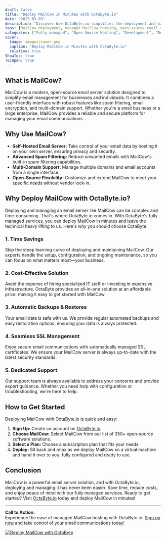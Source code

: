 ```yaml
---
draft: false
title: "Deploy MailCow in Minutes with OctaByte.io"
date: "2025-03-03"
description: "Discover how OctaByte.io simplifies the deployment and management of MailCow, a powerful open-source email server solution. Save time, reduce costs, and enjoy seamless email management with OctaByte's fully managed services."
tags: [MailCow deployment, managed MailCow hosting, open-source email server, OctaByte, email server management, cost-effective email hosting, secure email solutions, managed IT services]
categories: ["Fully managed", "Open Source Hosting", "Development", "Dev Ops", "MailCow"]
cover:
  image: images/cover.png
  caption: "Deploy MailCow in Minutes with OctaByte.io"
  relative: true
ShowToc: true
TocOpen: true
---
```



## What is MailCow?

MailCow is a modern, open-source email server solution designed to simplify email management for businesses and individuals. It combines a user-friendly interface with robust features like spam filtering, email encryption, and multi-domain support. Whether you're a small business or a large enterprise, MailCow provides a reliable and secure platform for managing your email communications.

## Why Use MailCow?

- **Self-Hosted Email Server:** Take control of your email data by hosting it on your own server, ensuring privacy and security.
- **Advanced Spam Filtering:** Reduce unwanted emails with MailCow's built-in spam filtering capabilities.
- **Multi-Domain Support:** Manage multiple domains and email accounts from a single interface.
- **Open-Source Flexibility:** Customize and extend MailCow to meet your specific needs without vendor lock-in.

## Why Deploy MailCow with OctaByte.io?

Deploying and managing an email server like MailCow can be complex and time-consuming. That's where OctaByte.io comes in. With OctaByte's fully managed services, you can deploy MailCow in minutes and leave the technical heavy lifting to us. Here's why you should choose OctaByte:

### 1. **Time Savings**
   Skip the steep learning curve of deploying and maintaining MailCow. Our experts handle the setup, configuration, and ongoing maintenance, so you can focus on what matters most—your business.

### 2. **Cost-Effective Solution**
   Avoid the expense of hiring specialized IT staff or investing in expensive infrastructure. OctaByte provides an all-in-one solution at an affordable price, making it easy to get started with MailCow.

### 3. **Automatic Backups & Restores**
   Your email data is safe with us. We provide regular automated backups and easy restoration options, ensuring your data is always protected.

### 4. **Seamless SSL Management**
   Enjoy secure email communications with automatically managed SSL certificates. We ensure your MailCow server is always up-to-date with the latest security standards.

### 5. **Dedicated Support**
   Our support team is always available to address your concerns and provide expert guidance. Whether you need help with configuration or troubleshooting, we're here to help.

## How to Get Started

Deploying MailCow with OctaByte.io is quick and easy:

1. **Sign Up:** Create an account on [OctaByte.io](https://octabyte.io).
2. **Choose MailCow:** Select MailCow from our list of 350+ open-source software solutions.
3. **Select a Plan:** Choose a subscription plan that fits your needs.
4. **Deploy:** Sit back and relax as we deploy MailCow on a virtual machine and hand it over to you, fully configured and ready to use.

## Conclusion

MailCow is a powerful email server solution, and with OctaByte.io, deploying and managing it has never been easier. Save time, reduce costs, and enjoy peace of mind with our fully managed services. Ready to get started? Visit [OctaByte.io](https://octabyte.io) today and deploy MailCow in minutes!

---

**Call to Action:**  
Experience the ease of managed MailCow hosting with OctaByte.io. [Sign up now](https://octabyte.io) and take control of your email communications today!

[![Deploy MailCow with OctaByte](/images/deploy-on-octabyte.png)](https://octabyte.io/fully-managed-open-source-services/development/dev-ops/mailcow)
